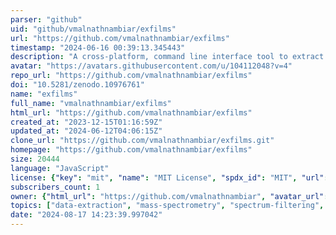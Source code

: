 ```yaml
---
parser: "github"
uid: "github/vmalnathnambiar/exfilms"
url: "https://github.com/vmalnathnambiar/exfilms"
timestamp: "2024-06-16 00:39:13.345443"
description: "A cross-platform, command line interface tool to extract mass spectrometry data from mzML formatted files, with filtering capabilities."
avatar: "https://avatars.githubusercontent.com/u/104112048?v=4"
repo_url: "https://github.com/vmalnathnambiar/exfilms"
doi: "10.5281/zenodo.10976761"
name: "exfilms"
full_name: "vmalnathnambiar/exfilms"
html_url: "https://github.com/vmalnathnambiar/exfilms"
created_at: "2023-12-15T01:16:59Z"
updated_at: "2024-06-12T04:06:15Z"
clone_url: "https://github.com/vmalnathnambiar/exfilms.git"
homepage: "https://github.com/vmalnathnambiar/exfilms"
size: 20444
language: "JavaScript"
license: {"key": "mit", "name": "MIT License", "spdx_id": "MIT", "url": "https://api.github.com/licenses/mit", "node_id": "MDc6TGljZW5zZTEz"}
subscribers_count: 1
owner: {"html_url": "https://github.com/vmalnathnambiar", "avatar_url": "https://avatars.githubusercontent.com/u/104112048?v=4", "login": "vmalnathnambiar", "type": "User"}
topics: ["data-extraction", "mass-spectrometry", "spectrum-filtering", "command-line-tool", "data-standardisation", "open-source"]
date: "2024-08-17 14:23:39.997042"
---
```

